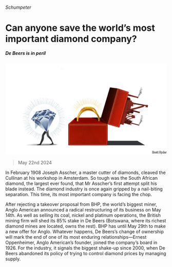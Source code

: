 ###### Schumpeter

# Can anyone save the world’s most important diamond company? 

##### De Beers is in peril 

![image](images/20240525_WBD000.jpg) 

> May 22nd 2024 

In February 1908 Joseph Asscher, a master cutter of diamonds, cleaved the Cullinan at his workshop in Amsterdam. So tough was the South African diamond, the largest ever found, that Mr Asscher’s first attempt split his blade instead. The diamond industry is once again gripped by a nail-biting separation. This time, its most important company is facing the chop.

After rejecting a takeover proposal from BHP, the world’s biggest miner, Anglo American announced a radical restructuring of its business on May 14th. As well as selling its coal, nickel and platinum operations, the British mining firm will shed its 85% stake in De Beers (Botswana, where its richest diamond mines are located, owns the rest). BHP has until May 29th to make a new offer for Anglo. Whatever happens, De Beers’s change of ownership will mark the end of one of its most enduring relationships—Ernest Oppenheimer, Anglo American’s founder, joined the company’s board in 1926. For the industry, it signals the biggest shake-up since 2000, when De Beers abandoned its policy of trying to control diamond prices by managing supply. 

